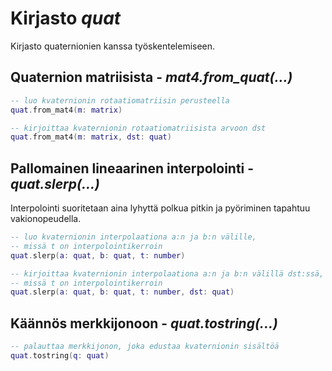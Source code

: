 # Kirjasto *quat*

Kirjasto quaternionien kanssa työskentelemiseen.

## Quaternion matriisista - *mat4.from_quat(...)*

```lua
-- luo kvaternionin rotaatiomatriisin perusteella
quat.from_mat4(m: matrix)

-- kirjoittaa kvaternionin rotaatiomatriisista arvoon dst
quat.from_mat4(m: matrix, dst: quat)
```

## Pallomainen lineaarinen interpolointi - *quat.slerp(...)*

Interpolointi suoritetaan aina lyhyttä polkua pitkin ja pyöriminen tapahtuu vakionopeudella.

```lua
-- luo kvaternionin interpolaationa a:n ja b:n välille,
-- missä t on interpolointikerroin
quat.slerp(a: quat, b: quat, t: number)

-- kirjoittaa kvaternionin interpolaationa a:n ja b:n välillä dst:ssä,
-- missä t on interpolointikerroin
quat.slerp(a: quat, b: quat, t: number, dst: quat)
```

## Käännös merkkijonoon - *quat.tostring(...)*

```lua
-- palauttaa merkkijonon, joka edustaa kvaternionin sisältöä
quat.tostring(q: quat)
```
